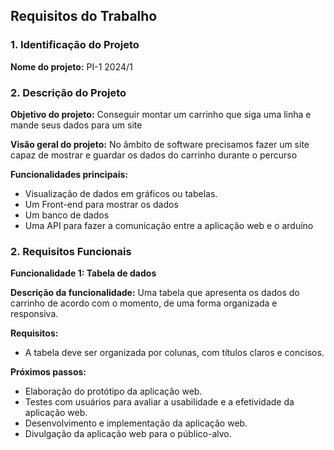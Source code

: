 ## Requisitos do Trabalho

### 1. Identificação do Projeto

**Nome do projeto:** PI-1 2024/1 

### 2. Descrição do Projeto

**Objetivo do projeto:** Conseguir montar um carrinho que siga uma linha e mande seus dados para um site

**Visão geral do projeto:** No âmbito de software precisamos fazer um site capaz de mostrar e guardar os dados do carrinho durante o percurso

**Funcionalidades principais:**

* Visualização de dados em gráficos ou tabelas.
* Um Front-end para mostrar os dados
* Um banco de dados
* Uma API para fazer a comunicação entre a aplicação web e o arduíno



### 2. Requisitos Funcionais

**Funcionalidade 1: Tabela de dados**

**Descrição da funcionalidade:** Uma tabela que apresenta os dados do carrinho de acordo com o momento, de uma forma organizada e responsiva.

**Requisitos:**

* A tabela deve ser organizada por colunas, com títulos claros e concisos.



**Próximos passos:**

* Elaboração do protótipo da aplicação web.
* Testes com usuários para avaliar a usabilidade e a efetividade da aplicação web.
* Desenvolvimento e implementação da aplicação web.
* Divulgação da aplicação web para o público-alvo.
